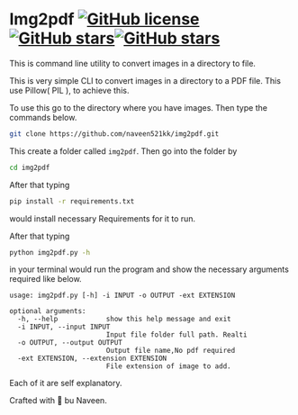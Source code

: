 # Img2pdf [![GitHub license](https://img.shields.io/github/license/naveen521kk/img2pdf)](https://github.com/naveen521kk/img2pdf/blob/master/LICENSE)[![GitHub stars](https://img.shields.io/github/stars/naveen521kk/img2pdf)](https://github.com/naveen521kk/img2pdf/stargazers)[![GitHub stars](https://img.shields.io/github/stars/naveen521kk/img2pdf)](https://github.com/naveen521kk/img2pdf/stargazers)
This is command line utility to convert images in a directory to  file.

This is very simple CLI to convert images in a directory to a PDF file. This use Pillow( PIL ), to achieve this.

To use this go to the directory where you have images. Then type the commands below.

```sh
git clone https://github.com/naveen521kk/img2pdf.git
```

This create a folder called `img2pdf`. Then go into the folder by

```sh
cd img2pdf
```

After that typing 

```sh
pip install -r requirements.txt
```
would install necessary Requirements for it to run.

After that typing 
```sh
python img2pdf.py -h
```
in your terminal would run the program and show the necessary arguments required like below.
```ssh
usage: img2pdf.py [-h] -i INPUT -o OUTPUT -ext EXTENSION

optional arguments:
  -h, --help            show this help message and exit
  -i INPUT, --input INPUT
                        Input file folder full path. Realti
  -o OUTPUT, --output OUTPUT
                        Output file name,No pdf required
  -ext EXTENSION, --extension EXTENSION
                        File extension of image to add.
```

Each of it are self explanatory.

Crafted with 💓 bu Naveen.